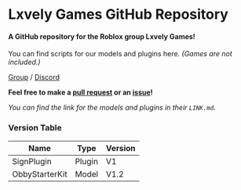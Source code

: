# Lxvely Games GitHub Repository
#### A GitHub repository for the Roblox group Lxvely Games!
You can find scripts for our models and plugins here. *(Games are not included.)*

[Group](https://www.roblox.com/groups/8768440/Lxvely-Games#!/about) / [Discord](https://discord.gg/gXnQsR7su3)

**Feel free to make a [pull request](https://github.com/jacobhumston/LxvelyGames/pulls) or an [issue](https://github.com/jacobhumston/LxvelyGames/issues)!**

*You can find the link for the models and plugins in their `LINK.md`.*

### Version Table
Name | Type | Version
------------ | ------------ | ------------
SignPlugin | Plugin | V1
ObbyStarterKit | Model | V1.2

